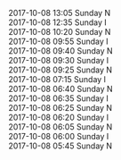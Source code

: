 2017-10-08 13:05 Sunday  N  
2017-10-08 12:35 Sunday  I  
2017-10-08 10:20 Sunday  N  
2017-10-08 09:55 Sunday  I  
2017-10-08 09:40 Sunday  N  
2017-10-08 09:30 Sunday  I  
2017-10-08 09:25 Sunday  N  
2017-10-08 07:15 Sunday  I  
2017-10-08 06:40 Sunday  N  
2017-10-08 06:35 Sunday  I  
2017-10-08 06:25 Sunday  N  
2017-10-08 06:20 Sunday  I  
2017-10-08 06:05 Sunday  N  
2017-10-08 06:00 Sunday  I  
2017-10-08 05:45 Sunday  N  
